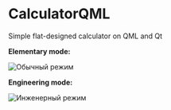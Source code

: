 # CalculatorQML
Simple flat-designed calculator on QML and Qt

**Elementary mode:**

![Обычный режим](https://github.com/Bychin/Qt-simple-calculator/raw/master/Screenshots/SimpleMode.png)

**Engineering mode:**

![Инженерный режим](https://github.com/Bychin/Qt-simple-calculator/raw/master/Screenshots/ComplMode.png)
